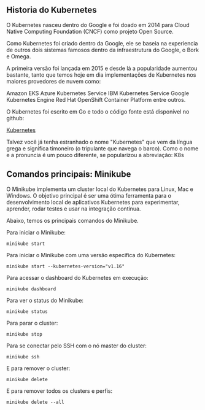 ## Historia do Kubernetes

O Kubernetes nasceu dentro do Google e foi doado em 2014 para Cloud Native Computing Foundation (CNCF) como projeto Open Source.

Como Kubernetes foi criado dentro da Google, ele se baseia na experiencia de outros dois sistemas famosos dentro da infraestrutura do Google, o Bork e Omega.

A primeira versão foi lançada em 2015 e desde lá a popularidade aumentou bastante, tanto que temos hoje em dia implementações de Kubernetes nos maiores provedores de nuvem como:

Amazon EKS
Azure Kubernetes Service
IBM Kubernetes Service
Google Kubernetes Engine
Red Hat OpenShift Container Platform
entre outros.

O Kubernetes foi escrito em Go e todo o código fonte está disponível no github:

[Kubernetes](https://github.com/kubernetes/kubernetes)

Talvez você já tenha estranhado o nome "Kubernetes" que vem da língua grega e significa timoneiro (o tripulante que navega o barco). Como o nome e a pronuncia é um pouco diferente, se popularizou a abreviação: K8s

## Comandos principais: Minikube

O Minikube implementa um cluster local do Kubernetes para Linux, Mac e Windows. O objetivo principal é ser uma ótima ferramenta para o desenvolvimento local de aplicativos Kubernetes para experimentar, aprender, rodar testes e usar na integração contínua.

Abaixo, temos os principais comandos do Minikube.

Para iniciar o Minikube:

```minikube start```

Para iniciar o Minikube com uma versão especifica do Kubernetes:

```minikube start --kubernetes-version="v1.16"```

Para acessar o dashboard do Kubernetes em execução:

```minikube dashboard```

Para ver o status do Minikube:

```minikube status```

Para parar o cluster:

```minikube stop```

Para se conectar pelo SSH com o nó master do cluster:

```minikube ssh```

E para remover o cluster:

```minikube delete```

E para remover todos os clusters e perfis:

```minikube delete --all```
